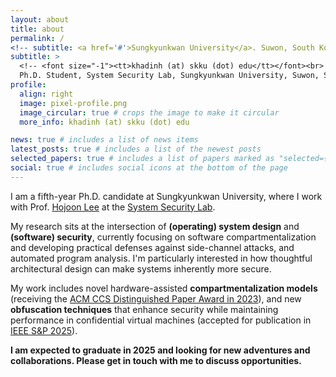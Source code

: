 ```yaml
---
layout: about
title: about
permalink: /
<!-- subtitle: <a href='#'>Sungkyunkwan University</a>. Suwon, South Korea. -->
subtitle: >
  <!-- <font size="-1"><tt>khadinh (at) skku (dot) edu</tt></font><br> -->
  Ph.D. Student, System Security Lab, Sungkyunkwan University, Suwon, South Korea
profile:
  align: right
  image: pixel-profile.png
  image_circular: true # crops the image to make it circular
  more_info: khadinh (at) skku (dot) edu

news: true # includes a list of news items
latest_posts: true # includes a list of the newest posts
selected_papers: true # includes a list of papers marked as "selected={true}"
social: true # includes social icons at the bottom of the page
---
```


I am a fifth-year Ph.D. candidate at Sungkyunkwan University, where I work with Prof. [Hojoon Lee](https://hojoon-lee.github.io) at the [System Security Lab](https://sslab.skku.edu).

My research sits at the intersection of **(operating) system design** and **(software) security**, currently focusing on software compartmentalization and developing practical defenses against side-channel attacks, and automated program analysis.
I'm particularly interested in how thoughtful architectural design can make systems inherently more secure.

My work includes novel hardware-assisted **compartmentalization models** (receiving the [ACM CCS Distinguished Paper Award in 2023](https://www.sigsac.org/ccs/CCS_awards/ccs-bestpaper.html)), and new **obfuscation techniques** that enhance security while maintaining performance in confidential virtual machines (accepted for publication in [IEEE S&P 2025](https://sp2025.ieee-security.org/)).

**I am expected to graduate in 2025 and looking for new adventures and collaborations. Please get in touch with me to discuss opportunities.**
